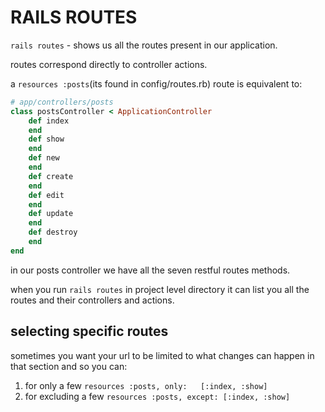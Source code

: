# RAILS ROUTES

`rails routes` - shows us all the routes present in our application.

routes correspond directly to controller actions.

a `resources :posts`(its found in config/routes.rb) route is equivalent to:

```ruby
# app/controllers/posts
class postsController < ApplicationController
    def index
    end
    def show
    end
    def new
    end
    def create
    end
    def edit
    end
    def update
    end
    def destroy
    end
end
```

in our posts controller we have all the seven restful routes methods.

when you run `rails routes` in project level directory it can list you all the routes and their controllers and actions.

## selecting specific routes

sometimes you want your url to be limited to what changes can happen in that section and so you can:

1. for only a few `resources :posts, only:   [:index, :show]`
2. for excluding a few `resources :posts, except: [:index, :show]`